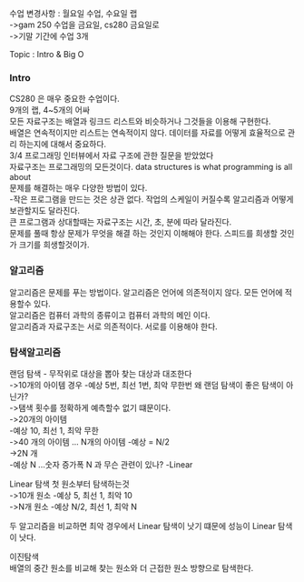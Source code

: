 수업 변경사항 : 월요일 수업, 수요일 랩  
->gam 250 수업을 금요일, cs280 금요일로  
->기말 기간에 수업 3개  

Topic : Intro & Big O  
### Intro
CS280 은 매우 중요한 수업이다.  
9개의 랩, 4~5개의 어싸  
모든 자료구조는 배열과 링크드 리스트와 비슷하거나 그것들을 이용해 구현한다.  
배열은 연속적이지만 리스트는 연속적이지 않다.
데이터를 자료를 어떻게 효율적으로 관리 하는지에 대해서 중요하다.  
3/4 프로그래밍 인터뷰에서 자료 구조에 관한 질문을 받았었다  
자료구조는 프로그래밍의 모든것이다. data structures is what programming is all about  
문제를 해결하는 매우 다양한 방법이 있다.  
-작은 프로그램을 만드는 것은 상관 없다. 작업의 스케일이 커질수록 알고리즘과 어떻게 보관할지도 달라진다.  
큰 프로그램과 상대할때는 자료구조는 시간, 초, 분에 따라 달라진다.  
문제를 풀때 항상 문제가 무엇을 해결 하는 것인지 이해해야 한다. 스피드를 희생할 것인가 크기를 희생할것이가.  
### 알고리즘
알고리즘은 문제를 푸는 방법이다.
알고리즘은 언어에 의존적이지 않다. 모든 언어에 적용할수 있다.  
알고리즘은 컴퓨터 과학의 종류이고 컴퓨터 과학의 메인 이다.  
알고리즘과 자료구조는 서로 의존적이다. 서로를 이용해야 한다.

### 탐색알고리즘
랜덤 탐색 - 무작위로 대상을 뽑아 찾는 대상과 대조한다  
->10개의 아이템 경우
-예상 5번, 최선 1번, 최악 무한번
왜 랜덤 탐색이 좋은 탐색이 아닌가?  
->탬색 횟수를 정확하게 예측할수 없기 떄문이다.  
->20개의 아이템  
-예상 10, 최선 1, 최악 무한  
->40 개의 아이템 ... N개의 아이템
-예상 = N/2  
->2N 개  
-예상 N
...숫자 증가폭 N 과 무슨 관련이 있나?
-Linear  


Linear 탐색
첫 원소부터 탐색하는것  
->10개 원소
-예상 5, 최선 1, 최악 10  
->N개 원소
-예상 N/2, 최선 1, 최악 N

두 알고리즘을 비교하면 최악 경우에서 Linear 탐색이 낫기 떄문에 성능이 Linear 탐색이 낫다.  


이진탐색  
배열의 중간 원소를 비교해 찾는 원소와 더 근접한 원소 방향으로 탐색한다.  
